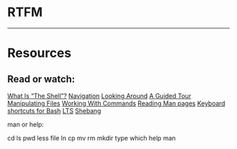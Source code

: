 # RTFM
--------------------------------------------------------------------------
# Resources
## Read or watch:
[What Is “The Shell”?](http://linuxcommand.org/lc3_lts0010.php)
[Navigation](http://linuxcommand.org/lc3_lts0020.php)
[Looking Around](http://linuxcommand.org/lc3_lts0030.php)
[A Guided Tour](http://linuxcommand.org/lc3_lts0040.php)
[Manipulating Files](http://linuxcommand.org/lc3_lts0050.php)
[Working With Commands](http://linuxcommand.org/lc3_lts0060.php)
[Reading Man pages](http://linuxcommand.org/lc3_man_pages/man1.html)
[Keyboard shortcuts for Bash](https://www.howtogeek.com/181/keyboard-shortcuts-for-bash-command-shell-for-ubuntu-debian-suse-redhat-linux-etc/)
[LTS](https://wiki.ubuntu.com/LTS)
[Shebang](https://en.wikipedia.org/wiki/Shebang_%28Unix%29)

man or help:

cd
ls
pwd
less
file
ln
cp
mv
rm
mkdir
type
which
help
man
